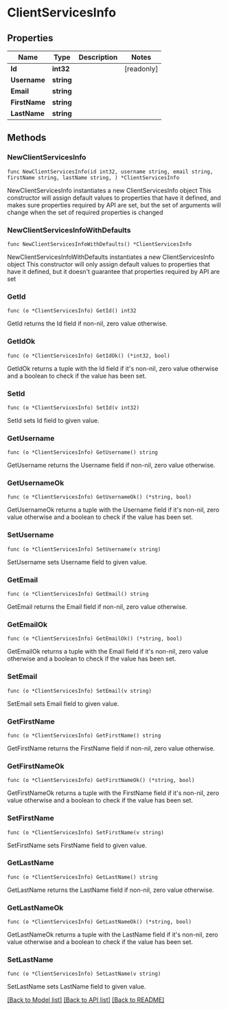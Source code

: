 # ClientServicesInfo

## Properties

Name | Type | Description | Notes
------------ | ------------- | ------------- | -------------
**Id** | **int32** |  | [readonly] 
**Username** | **string** |  | 
**Email** | **string** |  | 
**FirstName** | **string** |  | 
**LastName** | **string** |  | 

## Methods

### NewClientServicesInfo

`func NewClientServicesInfo(id int32, username string, email string, firstName string, lastName string, ) *ClientServicesInfo`

NewClientServicesInfo instantiates a new ClientServicesInfo object
This constructor will assign default values to properties that have it defined,
and makes sure properties required by API are set, but the set of arguments
will change when the set of required properties is changed

### NewClientServicesInfoWithDefaults

`func NewClientServicesInfoWithDefaults() *ClientServicesInfo`

NewClientServicesInfoWithDefaults instantiates a new ClientServicesInfo object
This constructor will only assign default values to properties that have it defined,
but it doesn't guarantee that properties required by API are set

### GetId

`func (o *ClientServicesInfo) GetId() int32`

GetId returns the Id field if non-nil, zero value otherwise.

### GetIdOk

`func (o *ClientServicesInfo) GetIdOk() (*int32, bool)`

GetIdOk returns a tuple with the Id field if it's non-nil, zero value otherwise
and a boolean to check if the value has been set.

### SetId

`func (o *ClientServicesInfo) SetId(v int32)`

SetId sets Id field to given value.


### GetUsername

`func (o *ClientServicesInfo) GetUsername() string`

GetUsername returns the Username field if non-nil, zero value otherwise.

### GetUsernameOk

`func (o *ClientServicesInfo) GetUsernameOk() (*string, bool)`

GetUsernameOk returns a tuple with the Username field if it's non-nil, zero value otherwise
and a boolean to check if the value has been set.

### SetUsername

`func (o *ClientServicesInfo) SetUsername(v string)`

SetUsername sets Username field to given value.


### GetEmail

`func (o *ClientServicesInfo) GetEmail() string`

GetEmail returns the Email field if non-nil, zero value otherwise.

### GetEmailOk

`func (o *ClientServicesInfo) GetEmailOk() (*string, bool)`

GetEmailOk returns a tuple with the Email field if it's non-nil, zero value otherwise
and a boolean to check if the value has been set.

### SetEmail

`func (o *ClientServicesInfo) SetEmail(v string)`

SetEmail sets Email field to given value.


### GetFirstName

`func (o *ClientServicesInfo) GetFirstName() string`

GetFirstName returns the FirstName field if non-nil, zero value otherwise.

### GetFirstNameOk

`func (o *ClientServicesInfo) GetFirstNameOk() (*string, bool)`

GetFirstNameOk returns a tuple with the FirstName field if it's non-nil, zero value otherwise
and a boolean to check if the value has been set.

### SetFirstName

`func (o *ClientServicesInfo) SetFirstName(v string)`

SetFirstName sets FirstName field to given value.


### GetLastName

`func (o *ClientServicesInfo) GetLastName() string`

GetLastName returns the LastName field if non-nil, zero value otherwise.

### GetLastNameOk

`func (o *ClientServicesInfo) GetLastNameOk() (*string, bool)`

GetLastNameOk returns a tuple with the LastName field if it's non-nil, zero value otherwise
and a boolean to check if the value has been set.

### SetLastName

`func (o *ClientServicesInfo) SetLastName(v string)`

SetLastName sets LastName field to given value.



[[Back to Model list]](../README.md#documentation-for-models) [[Back to API list]](../README.md#documentation-for-api-endpoints) [[Back to README]](../README.md)


